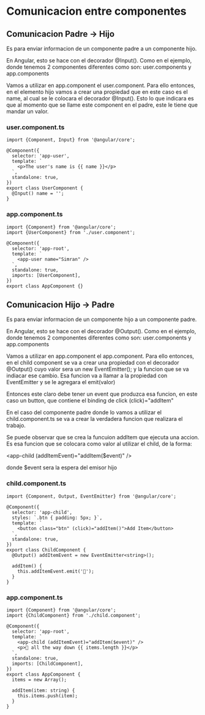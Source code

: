 # Comunicacion entre componentes

## Comunicacion Padre -> Hijo

Es para enviar informacion de un componente padre a un componente hijo.

En Angular, esto se hace con el decorador @Input(). Como en el ejemplo, donde tenemos 2 componentes diferentes como son: user.components y app.components

Vamos a utilizar en app.component el user.component. Para ello entonces, en el elemento hijo vamos a crear una propiedad que en este caso es el name, al cual se le colocara el decorador @Input(). Esto lo que indicara es que al momento que se llame este component en el padre, este le tiene que mandar un valor.

### user.component.ts

```
import {Component, Input} from '@angular/core';

@Component({
  selector: 'app-user',
  template: `
    <p>The user's name is {{ name }}</p>
  `,
  standalone: true,
})
export class UserComponent {
  @Input() name = '';
}

```

### app.component.ts

```
import {Component} from '@angular/core';
import {UserComponent} from './user.component';

@Component({
  selector: 'app-root',
  template: `
    <app-user name="Simran" />
  `,
  standalone: true,
  imports: [UserComponent],
})
export class AppComponent {}

```

## Comunicacion Hijo -> Padre

Es para enviar informacion de un componente hijo a un componente padre.

En Angular, esto se hace con el decorador @Output(). Como en el ejemplo, donde tenemos 2 componentes diferentes como son: user.components y app.components

Vamos a utilizar en app.component el app.component. Para ello entonces, en el child component se va a crear una propiedad con el decorador @Output() cuyo valor sera un new EventEmitter<TypeDelNuevoElemento>(); y la funcion que se va indiacar ese cambio. Esa funcion va a llamar a la propiedad con EventEmitter y se le agregara el emit(valor)

Entonces este claro debe tener un event que produzca esa funcion, en este caso un button, que contiene el binding de click (click)="addItem"

En el caso del componente padre donde lo vamos a utilizar el child.component.ts se va a crear la verdadera funcion que realizara el trabajo.

Se puede observar que se crea la funcuion addItem que ejecuta una accion. Es esa funcion que se colocara como valor al utilizar el child, de la forma:

<app-child (addItemEvent)="addItem($event)" />

donde $event sera la espera del emisor hijo

### child.component.ts

```
import {Component, Output, EventEmitter} from '@angular/core';

@Component({
  selector: 'app-child',
  styles: `.btn { padding: 5px; }`,
  template: `
    <button class="btn" (click)="addItem()">Add Item</button>
  `,
  standalone: true,
})
export class ChildComponent {
  @Output() addItemEvent = new EventEmitter<string>();

  addItem() {
    this.addItemEvent.emit('🐢');
  }
}

```

### app.component.ts

```
import {Component} from '@angular/core';
import {ChildComponent} from './child.component';

@Component({
  selector: 'app-root',
  template: `
    <app-child (addItemEvent)="addItem($event)" />
    <p>🐢 all the way down {{ items.length }}</p>
  `,
  standalone: true,
  imports: [ChildComponent],
})
export class AppComponent {
  items = new Array();

  addItem(item: string) {
    this.items.push(item);
  }
}

```
